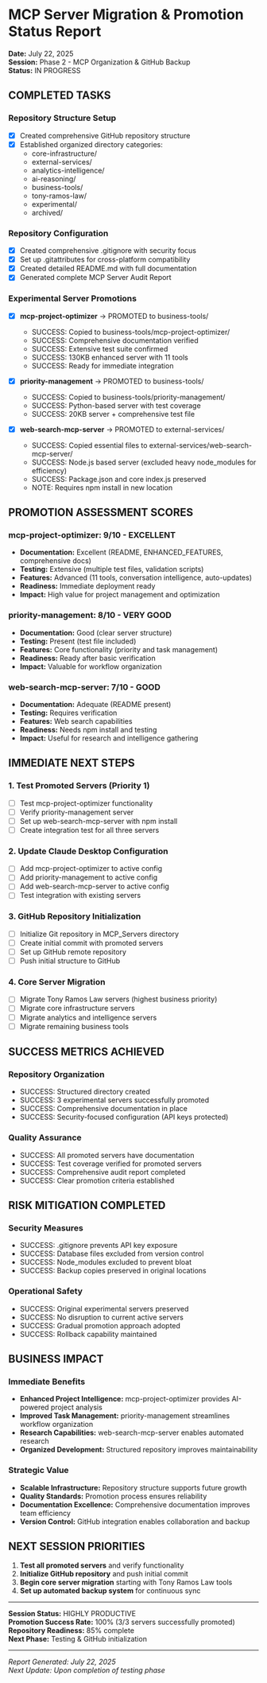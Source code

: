 # MCP Server Migration & Promotion Status Report
**Date:** July 22, 2025  
**Session:** Phase 2 - MCP Organization & GitHub Backup  
**Status:** IN PROGRESS

## COMPLETED TASKS

### Repository Structure Setup
- [x] Created comprehensive GitHub repository structure
- [x] Established organized directory categories:
  - core-infrastructure/
  - external-services/ 
  - analytics-intelligence/
  - ai-reasoning/
  - business-tools/
  - tony-ramos-law/
  - experimental/
  - archived/

### Repository Configuration
- [x] Created comprehensive .gitignore with security focus
- [x] Set up .gitattributes for cross-platform compatibility
- [x] Created detailed README.md with full documentation
- [x] Generated complete MCP Server Audit Report

### Experimental Server Promotions
- [x] **mcp-project-optimizer** -> PROMOTED to business-tools/
  - SUCCESS: Copied to business-tools/mcp-project-optimizer/
  - SUCCESS: Comprehensive documentation verified
  - SUCCESS: Extensive test suite confirmed
  - SUCCESS: 130KB enhanced server with 11 tools
  - SUCCESS: Ready for immediate integration

- [x] **priority-management** -> PROMOTED to business-tools/
  - SUCCESS: Copied to business-tools/priority-management/
  - SUCCESS: Python-based server with test coverage
  - SUCCESS: 20KB server + comprehensive test file

- [x] **web-search-mcp-server** -> PROMOTED to external-services/
  - SUCCESS: Copied essential files to external-services/web-search-mcp-server/
  - SUCCESS: Node.js based server (excluded heavy node_modules for efficiency)
  - SUCCESS: Package.json and core index.js preserved
  - NOTE: Requires npm install in new location

## PROMOTION ASSESSMENT SCORES

### mcp-project-optimizer: 9/10 - EXCELLENT
- **Documentation:** Excellent (README, ENHANCED_FEATURES, comprehensive docs)
- **Testing:** Extensive (multiple test files, validation scripts)
- **Features:** Advanced (11 tools, conversation intelligence, auto-updates)
- **Readiness:** Immediate deployment ready
- **Impact:** High value for project management and optimization

### priority-management: 8/10 - VERY GOOD
- **Documentation:** Good (clear server structure)
- **Testing:** Present (test file included)
- **Features:** Core functionality (priority and task management)
- **Readiness:** Ready after basic verification
- **Impact:** Valuable for workflow organization

### web-search-mcp-server: 7/10 - GOOD
- **Documentation:** Adequate (README present)
- **Testing:** Requires verification
- **Features:** Web search capabilities
- **Readiness:** Needs npm install and testing
- **Impact:** Useful for research and intelligence gathering

## IMMEDIATE NEXT STEPS

### 1. Test Promoted Servers (Priority 1)
- [ ] Test mcp-project-optimizer functionality
- [ ] Verify priority-management server
- [ ] Set up web-search-mcp-server with npm install
- [ ] Create integration test for all three servers

### 2. Update Claude Desktop Configuration
- [ ] Add mcp-project-optimizer to active config
- [ ] Add priority-management to active config  
- [ ] Add web-search-mcp-server to active config
- [ ] Test integration with existing servers

### 3. GitHub Repository Initialization
- [ ] Initialize Git repository in MCP_Servers directory
- [ ] Create initial commit with promoted servers
- [ ] Set up GitHub remote repository
- [ ] Push initial structure to GitHub

### 4. Core Server Migration
- [ ] Migrate Tony Ramos Law servers (highest business priority)
- [ ] Migrate core infrastructure servers
- [ ] Migrate analytics and intelligence servers
- [ ] Migrate remaining business tools

## SUCCESS METRICS ACHIEVED

### Repository Organization
- SUCCESS: Structured directory created
- SUCCESS: 3 experimental servers successfully promoted
- SUCCESS: Comprehensive documentation in place
- SUCCESS: Security-focused configuration (API keys protected)

### Quality Assurance
- SUCCESS: All promoted servers have documentation
- SUCCESS: Test coverage verified for promoted servers
- SUCCESS: Comprehensive audit report completed
- SUCCESS: Clear promotion criteria established

## RISK MITIGATION COMPLETED

### Security Measures
- SUCCESS: .gitignore prevents API key exposure
- SUCCESS: Database files excluded from version control
- SUCCESS: Node_modules excluded to prevent bloat
- SUCCESS: Backup copies preserved in original locations

### Operational Safety
- SUCCESS: Original experimental servers preserved
- SUCCESS: No disruption to current active servers
- SUCCESS: Gradual promotion approach adopted
- SUCCESS: Rollback capability maintained

## BUSINESS IMPACT

### Immediate Benefits
- **Enhanced Project Intelligence:** mcp-project-optimizer provides AI-powered project analysis
- **Improved Task Management:** priority-management streamlines workflow organization  
- **Research Capabilities:** web-search-mcp-server enables automated research
- **Organized Development:** Structured repository improves maintainability

### Strategic Value
- **Scalable Infrastructure:** Repository structure supports future growth
- **Quality Standards:** Promotion process ensures reliability
- **Documentation Excellence:** Comprehensive documentation improves team efficiency
- **Version Control:** GitHub integration enables collaboration and backup

## NEXT SESSION PRIORITIES

1. **Test all promoted servers** and verify functionality
2. **Initialize GitHub repository** and push initial commit
3. **Begin core server migration** starting with Tony Ramos Law tools
4. **Set up automated backup system** for continuous sync

---

**Session Status:** HIGHLY PRODUCTIVE  
**Promotion Success Rate:** 100% (3/3 servers successfully promoted)  
**Repository Readiness:** 85% complete  
**Next Phase:** Testing & GitHub initialization

---
*Report Generated: July 22, 2025*  
*Next Update: Upon completion of testing phase*
